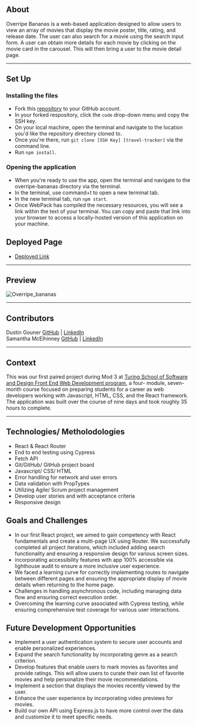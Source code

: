 ## About
Overripe Bananas is a web-based application designed to allow users to view an array of movies that display the movie poster, title, rating, and release date. The user can also search for a movie using the search input form. A user can obtain more details for each movie by clicking on the movie card in the carousel. This will then bring a user to the movie detail page. 

---

## Set Up 

### Installing the files
 - Fork this [repository](https://github.com/SamanthaMcElhinney/overripe-bananas.git) to your GitHub account. 
 - In your forked respository, click the `code` drop-down menu and copy the SSH key.
 - On your local machine, open the terminal and navigate to the location you'd like the repository directory cloned to. 
 - Once you're there, run `git clone [SSH Key] [travel-tracker]` via the command line.
 - Run `npm install`. 

### Opening the application
 - When you're ready to use the app, open the terminal and navigate to the overripe-bananas directory via the terminal.
 - In the terminal, use command+t to open a new terminal tab. 
 - In the new terminal tab, run `npm start`.
 - Once WebPack has compiled the necessary resources, you will see a link within the text of your terminal. You can copy and paste that link into your browser to access a locally-hosted version of this application on your machine. 

## Deployed Page
- [Deployed Link](https://overripe-bananas.vercel.app/)
---

## Preview

![Overripe_bananas](https://github.com/SamanthaMcElhinney/overripe-bananas/assets/117230717/6964f2d0-69f4-4945-89d4-c1c39a9ffc8e)

---

## Contributors

Dustin Gouner  [GitHub](https://github.com/dustingouner) | [LinkedIn](https://www.linkedin.com/in/dustin-gouner/) <br>
Samantha McElhinney [GitHub](https://github.com/samanthamcelhinney) | [LinkedIn](https://www.linkedin.com/in/samantha-mcelhinney/)

---

## Context
This was our first paired project during Mod 3 at [Turing School of Software and Design Front End Web Development program](https://frontend.turing.edu/), a four- module, seven-month course focused on preparing students for a career as web developers working with Javascript, HTML, CSS, and the React framework. The application was built over the course of nine days and took roughly 35 hours to complete. 

---

## Technologies/ Metholodologies
- React & React Router
- End to end testing using Cypress
- Fetch API
- Git/GitHub/ GitHub project board
- Javascript/ CSS/ HTML
- Error handling for network and user errors
- Data validation with PropTypes
- Utilizing Agile/ Scrum project management
- Develop user stories and with acceptance criteria 
- Responsive design

## Goals and Challenges 
- In our first React project, we aimed to gain competency with React fundamentals and create a multi-page UX using Router. We successfully completed all project iterations, which included adding search functionality and ensuring a responsive design for various screen sizes.
- incorporating accessibility features with app 100% accessible via lighthouse audit to ensure a more inclusive user experience.
- We faced a learning curve for correctly implementing routes to navigate between different pages and ensuring the appropriate display of movie details when returning to the home page.
- Challenges in handling asynchronous code, including managing data flow and ensuring correct execution order.
- Overcoming the learning curve associated with Cypress testing, while ensuring comprehensive test coverage for various user interactions.

## Future Development Opportunities
- Implement a user authentication system to secure user accounts and enable personalized experiences. 
- Expand the search functionality by incorporating genre as a search criterion. 
- Develop features that enable users to mark movies as favorites and provide ratings. This will allow users to curate their own list of favorite movies and help personalize their movie recommendations.
- Implement a section that displays the movies recently viewed by the user.
- Enhance the user experience by incorporating video previews for movies. 
- Build our own API using Express.js to have more control over the data and customize it to meet specific needs.